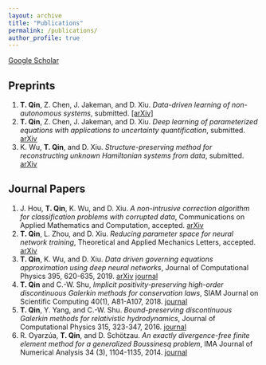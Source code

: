 ```yaml
---
layout: archive 
title: "Publications"
permalink: /publications/
author_profile: true
---
```


<!-- {% if author.googlescholar %}
  You can also find my articles on <u><a href="{{author.googlescholar}}">my Google Scholar profile</a>.</u>
{% endif %}

{% include base_path %}

{% for post in site.publications reversed %}
  {% include archive-single.html %}
{% endfor %} -->

[Google Scholar](https://scholar.google.com/citations?user=JzKmIhsAAAAJ&hl=en)

## Preprints 

1. **T. Qin**, Z. Chen, J. Jakeman, and D. Xiu. *Data-driven learning of non-autonomous systems*, submitted. [[arXiv]](https://arxiv.org/abs/2006.02392)
1. **T. Qin**, Z. Chen, J. Jakeman, and D. Xiu. *Deep learning of parameterized equations with applications to uncertainty quantification*, submitted. [arXiv](https://arxiv.org/abs/1910.07096)
1. K. Wu, **T. Qin**, and D. Xiu. _Structure-preserving method for reconstructing unknown Hamiltonian systems from data_, submitted. [arXiv](https://arxiv.org/abs/1905.10396)


## Journal Papers

1. J. Hou, **T. Qin**, K. Wu, and D. Xiu. _A non-intrusive correction algorithm for classification problems with corrupted data_, Communications on Applied Mathematics and Computation, accepted. [arXiv](https://arxiv.org/abs/2002.04658)
1. **T. Qin**, L. Zhou, and D. Xiu. _Reducing parameter space for neural network training_, Theoretical and Applied Mechanics Letters, accepted. [arXiv](https://arxiv.org/abs/1805.08340)
1. **T. Qin**, K. Wu, and D. Xiu. _Data driven governing equations approximation using deep neural networks_, Journal of Computational Physics 395, 620-635, 2019.
[arXiv](https://arxiv.org/abs/1811.05537) [journal](https://arxiv.org/abs/2002.04658)
1. **T. Qin** and C.-W. Shu, _Implicit positivity-preserving high-order discontinuous Galerkin methods for conservation laws_, SIAM Journal on Scientific Computing 40(1), A81-A107, 2018. [journal](https://doi.org/10.1137/17M112436X)
1. **T. Qin**, Y. Yang, and C.-W. Shu. _Bound-preserving discontinuous Galerkin methods for relativistic hydrodynamics_, Journal of Computational Physics 315, 323-347, 2016. [journal](https://doi.org/10.1016/j.jcp.2016.02.079)
1. R. Oyarz&uacute;a, **T. Qin**, and D. Sch&ouml;tzau. _An exactly divergence-free finite element method for a generalized Boussinesq problem_, IMA Journal of Numerical Analysis 34 (3), 1104-1135, 2014. [journal](https://doi.org/10.1093/imanum/drt043)
